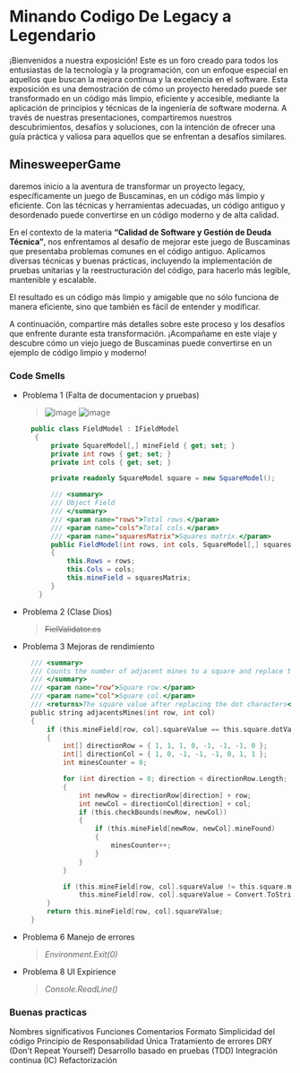 
# Minando Codigo De Legacy a Legendario


¡Bienvenidos a nuestra exposición! Este es un foro creado para todos los entusiastas de la tecnología y la programación, con un enfoque especial en aquellos que buscan la mejora continua y la excelencia en el software. Esta exposición es una demostración de cómo un proyecto heredado puede ser transformado en un código más limpio, eficiente y accesible, mediante la aplicación de principios y técnicas de la ingeniería de software moderna. A través de nuestras presentaciones, compartiremos nuestros descubrimientos, desafíos y soluciones, con la intención de ofrecer una guía práctica y valiosa para aquellos que se enfrentan a desafíos similares.


## MinesweeperGame

daremos inicio a la aventura de transformar un proyecto legacy, específicamente un juego de Buscaminas, en un código más limpio y eficiente. Con las técnicas y herramientas adecuadas, un código antiguo y desordenado puede convertirse en un código moderno y de alta calidad.

En el contexto de la materia **“Calidad de Software y Gestión de Deuda Técnica”**, nos enfrentamos al desafío de mejorar este juego de Buscaminas que presentaba problemas comunes en el código antiguo. Aplicamos diversas técnicas y buenas prácticas, incluyendo la implementación de pruebas unitarias y la reestructuración del código, para hacerlo más legible, mantenible y escalable.

El resultado es un código más limpio y amigable que no sólo funciona de manera eficiente, sino que también es fácil de entender y modificar.

A continuación, compartire más detalles sobre este proceso y los desafíos que enfrente durante esta transformación. ¡Acompañame en este viaje y descubre cómo un viejo juego de Buscaminas puede convertirse en un ejemplo de código limpio y moderno!

### Code Smells

* Problema 1 (Falta de documentacion y pruebas)
  > ![image](https://github.com/SantiagoC27/skills-github-pages/assets/89257540/d60e2421-7e82-4cb7-98b9-23059238adf5)
  > ![image](https://github.com/SantiagoC27/skills-github-pages/assets/89257540/27a253a2-0afb-4cbb-98d3-194711930a1b)
  
   ```C#
     public class FieldModel : IFieldModel
      {
          private SquareModel[,] mineField { get; set; }
          private int rows { get; set; }
          private int cols { get; set; }
  
          private readonly SquareModel square = new SquareModel();
  
          /// <summary>
          /// Object Field
          /// </summary>
          /// <param name="rows">Total rows.</param>
          /// <param name="cols">Total cols.</param>
          /// <param name="squaresMatrix">Squares matrix.</param>
          public FieldModel(int rows, int cols, SquareModel[,] squaresMatrix)
          {
              this.Rows = rows;
              this.Cols = cols;
              this.mineField = squaresMatrix;
          }
       }
   ```
   
* Problema 2 (Clase Dios)
  > ~~FielValidator.cs~~
* Problema 3 Mejoras de rendimiento
  
  ```C
    /// <summary>
    /// Counts the number of adjacent mines to a square and replace the dot character with this number. 
    /// </summary>
    /// <param name="row">Square row.</param>
    /// <param name="col">Square col.</param>
    /// <returns>The square value after replacing the dot characters</returns>
    public string adjacentsMines(int row, int col)
    {
        if (this.mineField[row, col].squareValue == this.square.dotValue)
        {
            int[] directionRow = { 1, 1, 1, 0, -1, -1, -1, 0 };
            int[] directionCol = { 1, 0, -1, -1, -1, 0, 1, 1 };
            int minesCounter = 0;

            for (int direction = 0; direction < directionRow.Length; direction++)
            {
                int newRow = directionRow[direction] + row;
                int newCol = directionCol[direction] + col;
                if (this.checkBounds(newRow, newCol))
                {
                    if (this.mineField[newRow, newCol].mineFound)
                    {
                        minesCounter++;
                    }
                }
            }

            if (this.mineField[row, col].squareValue != this.square.mineValue)
                this.mineField[row, col].squareValue = Convert.ToString(minesCounter);
        }
        return this.mineField[row, col].squareValue;
    }
  ```
* Problema 6 Manejo de errores
  > _Environment.Exit(0)_
* Problema 8 UI Expirience
  > _Console.ReadLine()_

### Buenas practicas

Nombres significativos
Funciones
Comentarios
Formato
Simplicidad del código
Principio de Responsabilidad Única
Tratamiento de errores
DRY (Don't Repeat Yourself)
Desarrollo basado en pruebas (TDD)
Integración continua (IC)
Refactorización

